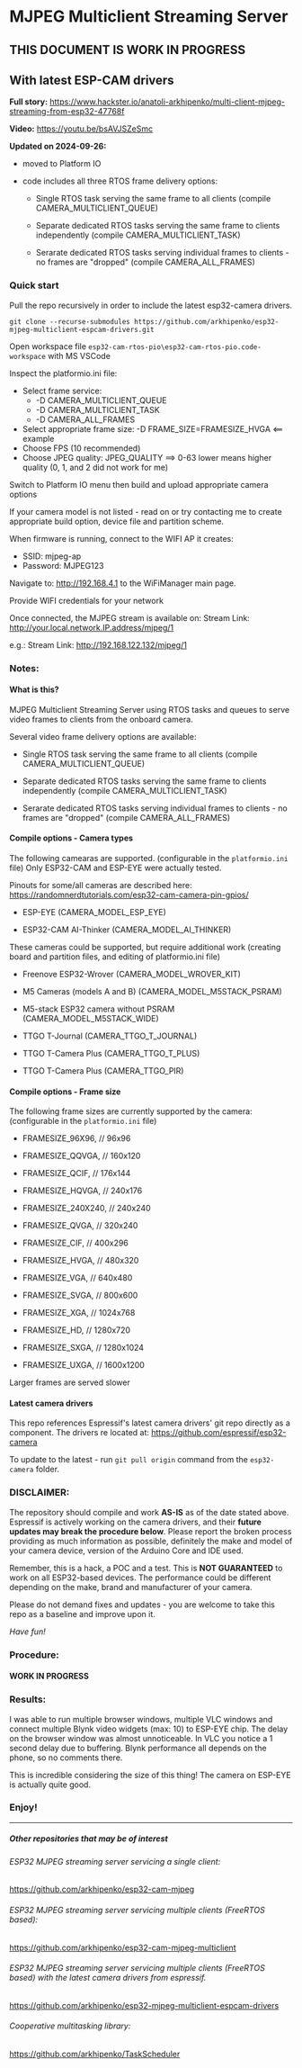 # MJPEG Multiclient Streaming Server 

## THIS DOCUMENT IS WORK IN PROGRESS



## With latest ESP-CAM drivers
**Full story:** https://www.hackster.io/anatoli-arkhipenko/multi-client-mjpeg-streaming-from-esp32-47768f

**Video:** https://youtu.be/bsAVJSZeSmc



**Updated on 2024-09-26:**

- moved to Platform IO

- code includes all three RTOS frame delivery options:

     - Single RTOS task serving the same frame to all  clients (compile CAMERA_MULTICLIENT_QUEUE)

     - Separate dedicated RTOS tasks serving the same frame to clients independently (compile CAMERA_MULTICLIENT_TASK)

     - Serarate dedicated RTOS tasks serving individual frames to clients - no frames are "dropped" (compile CAMERA_ALL_FRAMES)


### Quick start

Pull the repo recursively in order to include the latest esp32-camera drivers. 

`git clone --recurse-submodules https://github.com/arkhipenko/esp32-mjpeg-multiclient-espcam-drivers.git`

Open workspace file `esp32-cam-rtos-pio\esp32-cam-rtos-pio.code-workspace` with MS VSCode

Inspect the platformio.ini file:

- Select frame service:
     - -D CAMERA_MULTICLIENT_QUEUE
     - -D CAMERA_MULTICLIENT_TASK
     - -D CAMERA_ALL_FRAMES
- Select appropriate frame size: -D FRAME_SIZE=FRAMESIZE_HVGA <== example
- Choose FPS (10 recommended)
- Choose JPEG quality: JPEG_QUALITY  ==> 0-63 lower means higher quality (0, 1, and 2 did not work for me)

Switch to Platform IO menu then build and upload appropriate camera options

If your camera model is not listed - read on or try contacting me to create appropriate build option, device file and partition scheme. 

When firmware is running, connect to the WIFI AP it creates:

- SSID: mjpeg-ap
- Password: MJPEG123

Navigate to: http://192.168.4.1 to the WiFiManager main page.

Provide WIFI credentials for your network

Once connected, the MJPEG stream is available on: Stream Link: http://your.local.network.IP.address/mjpeg/1

e.g.: Stream Link: http://192.168.122.132/mjpeg/1



### Notes:

#### What is this?

MJPEG Multiclient Streaming Server using RTOS tasks and queues to serve video frames to clients from the onboard camera. 

Several video frame delivery options are available:

- Single RTOS task serving the same frame to all  clients (compile CAMERA_MULTICLIENT_QUEUE)

- Separate dedicated RTOS tasks serving the same frame to clients independently (compile CAMERA_MULTICLIENT_TASK)

- Serarate dedicated RTOS tasks serving individual frames to clients - no frames are "dropped" (compile CAMERA_ALL_FRAMES)


#### Compile options - Camera types

The following camearas are supported.  (configurable in the `platformio.ini` file)
Only ESP32-CAM and ESP-EYE were actually tested. 

Pinouts for some/all cameras are described here: 
https://randomnerdtutorials.com/esp32-cam-camera-pin-gpios/

- ESP-EYE (CAMERA_MODEL_ESP_EYE)

- ESP32-CAM AI-Thinker (CAMERA_MODEL_AI_THINKER)

These cameras could be supported, but require additional work (creating board and partition files, and editing of platformio.ini file)

- Freenove ESP32-Wrover (CAMERA_MODEL_WROVER_KIT)

- M5 Cameras (models A and B) (CAMERA_MODEL_M5STACK_PSRAM)

- M5-stack ESP32 camera without PSRAM (CAMERA_MODEL_M5STACK_WIDE)

- TTGO T-Journal (CAMERA_TTGO_T_JOURNAL)

- TTGO T-Camera Plus (CAMERA_TTGO_T_PLUS)

- TTGO T-Camera Plus (CAMERA_TTGO_PIR)


#### Compile options - Frame size

The following frame sizes are currently supported by the camera: (configurable in the `platformio.ini` file)

- FRAMESIZE_96X96,    // 96x96

- FRAMESIZE_QQVGA,    // 160x120

- FRAMESIZE_QCIF,     // 176x144

- FRAMESIZE_HQVGA,    // 240x176

- FRAMESIZE_240X240,  // 240x240

- FRAMESIZE_QVGA,     // 320x240

- FRAMESIZE_CIF,      // 400x296

- FRAMESIZE_HVGA,     // 480x320

- FRAMESIZE_VGA,      // 640x480

- FRAMESIZE_SVGA,     // 800x600

- FRAMESIZE_XGA,      // 1024x768

- FRAMESIZE_HD,       // 1280x720

- FRAMESIZE_SXGA,     // 1280x1024

- FRAMESIZE_UXGA,     // 1600x1200

Larger frames are served slower


#### Latest camera drivers

This repo references Espressif's latest camera drivers' git repo directly as a component. 
The drivers re located at: https://github.com/espressif/esp32-camera

To update to the latest - run `git pull origin` command from the `esp32-camera` folder.



### DISCLAIMER:

The repository should compile and work **AS-IS** as of the date stated above.  Espressif is actively working on the camera drivers, and their **future updates may break the procedure below**. Please report the broken process providing as much information as possible, definitely the make and model of your camera device, version of the Arduino Core and IDE used. 

Remember, this is a hack, a POC and a test. This is **NOT GUARANTEED** to work on all ESP32-based devices. The performance could be different depending on the make, brand and manufacturer of your camera.

Please do not demand fixes and updates - you are welcome to take this repo as a baseline and improve upon it. 

*Have fun!*



### Procedure:

#### WORK IN PROGRESS

### Results:

I was able to run multiple browser windows, multiple VLC windows and connect multiple Blynk video widgets (max: 10) to ESP-EYE chip. The delay on the browser window was almost unnoticeable. In VLC you notice a 1 second delay due to buffering. Blynk performance all depends on the phone, so no comments there. 

This is incredible considering the size of this thing! The camera on ESP-EYE is actually quite good. 

### Enjoy!



------

##### Other repositories that may be of interest

###### ESP32 MJPEG streaming server servicing a single client:

https://github.com/arkhipenko/esp32-cam-mjpeg



###### ESP32 MJPEG streaming server servicing multiple clients (FreeRTOS based):

https://github.com/arkhipenko/esp32-cam-mjpeg-multiclient



###### ESP32 MJPEG streaming server servicing multiple clients (FreeRTOS based) with the latest camera drivers from espressif.

https://github.com/arkhipenko/esp32-mjpeg-multiclient-espcam-drivers



###### Cooperative multitasking library:

https://github.com/arkhipenko/TaskScheduler

